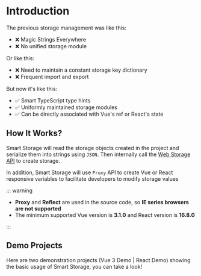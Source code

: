 # Introduction

The previous storage management was like this:

- ❌ Magic Strings Everywhere
- ❌ No unified storage module

Or like this:

- ❌ Need to maintain a constant storage key dictionary
- ❌ Frequent import and export

But now it's like this:

- ✅ Smart TypeScript type hints
- ✅ Uniformly maintained storage modules
- ✅ Can be directly associated with Vue's ref or React's state

## How It Works?

Smart Storage will read the storage objects created in the project and serialize them into strings using `JSON`. Then internally call the [Web Storage API](https://developer.mozilla.org/en-US/docs/Web/API/Web_Storage_API) to create storage.

In addition, Smart Storage will use `Proxy` API to create Vue or React responsive variables to facilitate developers to modify storage values

::: warning

- **Proxy** and **Reflect** are used in the source code, so **IE series browsers are not supported**
- The minimum supported Vue version is **3.1.0** and React version is **16.8.0**

:::

## Demo Projects

Here are two demonstration projects (<BeautyLink :href="`${$basePath}/vue-demo/`">Vue 3 Demo</BeautyLink> | <BeautyLink :href="`${$basePath}/react-demo/`">React Demo</BeautyLink>) showing the basic usage of Smart Storage, you can take a look!
